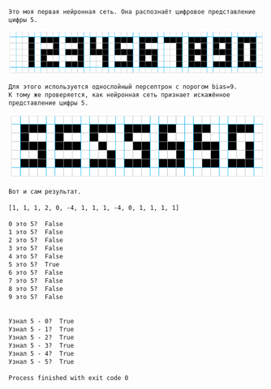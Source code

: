 	Это моя первая нейронная сеть. Она распознаёт цифровое представление цифры 5.
![Подаваемые цифры на вход](https://github.com/Luzinsan/my_first_neuroset/blob/ff1c69588ce182c493bc6fb78bd63ab3e568bf09/digits.png)

	Для этого используется однослойный персептрон с порогом bias=9.
	К тому же проверяется, как нейронная сеть признает искажённое представление цифры 5.
![Искажённые варианты пятёрки](https://github.com/Luzinsan/my_first_neuroset/blob/ff1c69588ce182c493bc6fb78bd63ab3e568bf09/5digits.png)
    
    Вот и сам результат.
    
    [1, 1, 1, 2, 0, -4, 1, 1, 1, -4, 0, 1, 1, 1, 1]
    
    0 это 5?  False
    1 это 5?  False
    2 это 5?  False
    3 это 5?  False
    4 это 5?  False
    5 это 5?  True
    6 это 5?  False
    7 это 5?  False
    8 это 5?  False
    9 это 5?  False
    
    
    Узнал 5 - 0?  True
    Узнал 5 - 1?  True
    Узнал 5 - 2?  True
    Узнал 5 - 3?  True
    Узнал 5 - 4?  True
    Узнал 5 - 5?  True
    
    Process finished with exit code 0